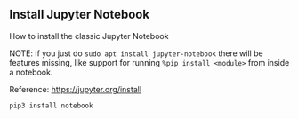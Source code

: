 ## Install Jupyter Notebook

How to install the classic Jupyter Notebook

NOTE: if you just do `sudo apt install jupyter-notebook` there will be features missing, like support for running `%pip install <module>` from inside a notebook.

Reference: https://jupyter.org/install

```
pip3 install notebook
```